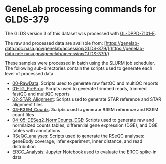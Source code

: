 # GeneLab processing commands for GLDS-379
The GLDS version 3 of this dataset was processed with [GL-DPPD-7101-E](../../../Pipeline_GL-DPPD-7101_Versions/GL-DPPD-7101-E.md).

The raw and processed data are available from: [https://genelab-data.ndc.nasa.gov/genelab/accession/GLDS-379/](https://genelab-data.ndc.nasa.gov/genelab/accession/GLDS-379/)

These samples were processed in batch using the SLURM job scheduler. The following sub-directories contain the scripts used to generate each level of processed data.
  - [00-RawData](00-RawData): Scripts used to generate raw fastQC and multiQC reports
  - [01-TG_PreProc](01-TG_Preproc): Scripts used to generate trimmed reads, trimmed fastQC and multiQC reports
  - [02-STAR_Alignment](02-STAR_Alignment): Scripts used to generate STAR reference and STAR alignment files
  - [03-RSEM_Counts](03-RSEM_Counts): Scripts used to generate RSEM reference and RSEM count files
  - [04-05-DESeq2_NormCounts_DGE](04-05-DESeq2_NormCounts_DGE): Scripts used to generate raw and normlaized counts tables, differential gene expression (DGE), and DGE tables with annotations
  - [RSeQC_analyses](RSeQC_analyses): Scripts used to generate the RSeQC analyses: geneBody coverage, infer experiment, inner distance, and read distribution
  - [ERCC_Analysis](ERCC_Analysis): Jupyter Notebook used to evaluate the ERCC spike-in data

